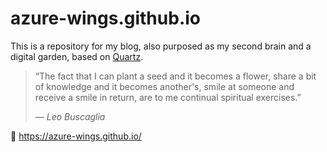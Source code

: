 # azure-wings.github.io

This is a repository for my blog, also purposed as my second brain and a digital garden, based on [Quartz](https://quartz.jzhao.xyz/).

> “The fact that I can plant a seed and it becomes a flower, share a bit of knowledge and it becomes another's, smile at someone and receive a smile in return, are to me continual spiritual exercises.” 
>
> — _Leo Buscaglia_

🔗 https://azure-wings.github.io/